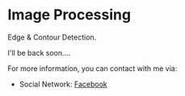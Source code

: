 # Image Processing

Edge & Contour Detection.

I'll be back soon.... 

For more information, you can contact with me via: 

- Social Network: [Facebook](www.facebook.com/pororo1001)

